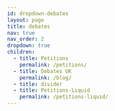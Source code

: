 ```yaml
---
id: dropdown-debates
layout: page
title: debates
nav: true
nav_order: 2
dropdown: true
children:
  - title: Petitions
    permalink: /petitions/
  - title: Debates UK
    permalink: /blog/
  - title: divider
  - title: Petitions-Liquid
    permalink: /petitions-liquid/
---
```

